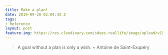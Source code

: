 ```yaml
---
title: Make a plan!
date: 2019-09-28 02:04:43 Z
tags:
- Reference
layout: post
feature-img: https://res.cloudinary.com/sdees-reallife/image/upload/v1555658919/sample_feature_img.png
---
```


> A goal without a plan is only a wish. ~ Antoine de Saint-Exupéry
